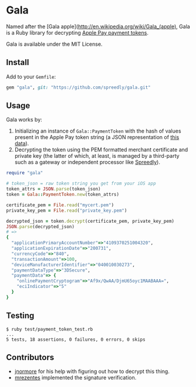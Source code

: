 # Gala

Named after the [Gala apple](http://en.wikipedia.org/wiki/Gala_(apple), Gala is a Ruby library for decrypting [Apple Pay payment tokens](https://developer.apple.com/library/ios/documentation/PassKit/Reference/PaymentTokenJSON/PaymentTokenJSON.html).

Gala is available under the MIT License.

## Install

Add to your `Gemfile`:

```ruby
gem "gala", git: "https://github.com/spreedly/gala.git"
```

## Usage

Gala works by:

1. Initializing an instance of `Gala::PaymentToken` with the hash of values present in the Apple Pay token string (a JSON representation of [this data](https://developer.apple.com/library/ios/documentation/PassKit/Reference/PaymentTokenJSON/PaymentTokenJSON.html)).
2. Decrypting the token using the PEM formatted merchant certificate and private key (the latter of which, at least, is managed by a third-party such as a gateway or independent processor like [Spreedly](https://spreedly.com)).

```ruby
require "gala"

# token_json = raw token string you get from your iOS app
token_attrs = JSON.parse(token_json)
token = Gala::PaymentToken.new(token_attrs)

certificate_pem = File.read("mycert.pem")
private_key_pem = File.read("private_key.pem")

decrypted_json = token.decrypt(certificate_pem, private_key_pem)
JSON.parse(decrypted_json)
# =>
{
  "applicationPrimaryAccountNumber"=>"4109370251004320",
  "applicationExpirationDate"=>"200731",
  "currencyCode"=>"840",
  "transactionAmount"=>100,
  "deviceManufacturerIdentifier"=>"040010030273",
  "paymentDataType"=>"3DSecure",
  "paymentData"=> {
    "onlinePaymentCryptogram"=>"Af9x/QwAA/DjmU65oyc1MAABAAA=",
    "eciIndicator"=>"5"
  }
}
```

## Testing

```session
$ ruby test/payment_token_test.rb
...
5 tests, 18 assertions, 0 failures, 0 errors, 0 skips
```

## Contributors

* [jnormore](https://github.com/jnormore) for his help with figuring out how to decrypt this thing.
* [mrezentes](https://github.com/mrezentes) implemented the signature verification.
